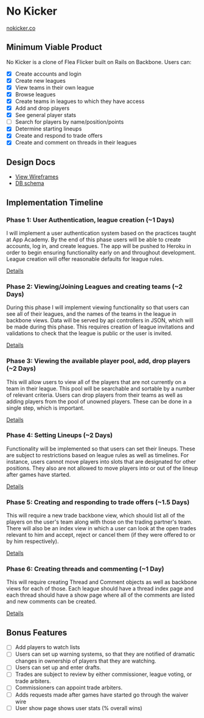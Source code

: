 # No Kicker

[nokicker.co](www.nokicker.co)

## Minimum Viable Product
No Kicker is a clone of Flea Flicker built on Rails on Backbone. Users can:

- [X] Create accounts and login
- [X] Create new leagues
- [X] View teams in their own league
- [X] Browse leagues
- [X] Create teams in leagues to which they have access
- [X] Add and drop players
- [X] See general player stats
- [ ] Search for players by name/position/points
- [X] Determine starting lineups
- [X] Create and respond to trade offers
- [X] Create and comment on threads in their leagues

## Design Docs
* [View Wireframes][views]
* [DB schema][schema]

[views]: ./docs/views.md
[schema]: ./docs/schema.md

## Implementation Timeline

### Phase 1: User Authentication, league creation (~1 Days)
I will implement a user authentication system based on the practices taught at
App Academy. By the end of this phase users will be able to create accounts,
log in, and create leagues. The app will be pushed to Heroku in order to begin
ensuring functionality early on and throughout development. League creation
will offer reasonable defaults for league rules.

[Details][phase-one]

### Phase 2: Viewing/Joining Leagues and creating teams (~2 Days)
During this phase I will implement viewing functionality so that users can
see all of their leagues, and the names of the teams in the league in
backbone views. Data will be served by api controllers in JSON, which will
be made during this phase. This requires creation of league invitations and
validations to check that the league is public or the user is invited.

[Details][phase-two]

### Phase 3: Viewing the available player pool, add, drop players (~2 Days)
This will allow users to view all of the players that are not currently on a
team in their league. This pool will be searchable and sortable by a number
of relevant criteria. Users can drop players from their teams as well as adding
players from the pool of unowned players. These can be done in a single
step, which is important.

[Details][phase-three]

### Phase 4: Setting Lineups (~2 Days)
Functionality will be implemented so that users can set their lineups. These
are subject to restrictions based on league rules as well as timelines. For
instance, users cannot move players into slots that are designated for other
positions. They also are not allowed to move players into or out of the lineup
after games have started.

[Details][phase-four]

### Phase 5: Creating and responding to trade offers (~1.5 Days)
This will require a new trade backbone view, which should list all of the
players on the user's team along with those on the trading partner's team.
There will also be an index view in which a user can look at the open trades
relevant to him and accept, reject or cancel them (if they were offered to
or by him respectively).

[Details][phase-five]

### Phase 6: Creating threads and commenting (~1 Day)
This will require creating Thread and Comment objects as well as backbone views
for each of those. Each league should have a thread index page and each thread
should have a show page where all of the comments are listed and new comments
can be created.

[Details][phase-six]

## Bonus Features

- [ ] Add players to watch lists
- [ ] Users can set up warning systems, so that they are notified of dramatic
      changes in ownership of players that they are watching.
- [ ] Users can set up and enter drafts.
- [ ] Trades are subject to review by either commissioner, league voting, or
      trade arbiters.
- [ ] Commissioners can appoint trade arbiters.
- [ ] Adds requests made after games have started go through the waiver wire
- [ ] User show page shows user stats (% overall wins)

[phase-one]: ./docs/phases/phase-1.md
[phase-two]: ./docs/phases/phase-2.md
[phase-three]: ./docs/phases/phase-3.md
[phase-four]: ./docs/phases/phase-4.md
[phase-five]: ./docs/phases/phase-5.md
[phase-six]: ./docs/phases/phase-6.md
